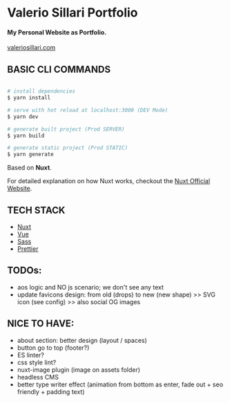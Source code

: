 # Valerio Sillari Portfolio

#### My Personal Website as Portfolio.

[valeriosillari.com](https://valeriosillari.com/)

## BASIC CLI COMMANDS

```bash

# install dependencies
$ yarn install

# serve with hot reload at localhost:3000 (DEV Mode)
$ yarn dev

# generate built project (Prod SERVER)
$ yarn build

# generate static project (Prod STATIC)
$ yarn generate

```

Based on **Nuxt**.

For detailed explanation on how Nuxt works, checkout the [Nuxt Official Website](https://nuxt.com/).

## TECH STACK

-   [Nuxt](https://nuxt.com/)
-   [Vue](https://vuejs.org/)
-   [Sass](https://sass-lang.com/)
-   [Prettier](https://prettier.io/)

## TODOs:

-   aos logic and NO js scenario; we don't see any text
-   update favicons design: from old (drops) to new (new shape) >> SVG icon (see config) >> also social OG images

## NICE TO HAVE:

-   about section: better design (layout / spaces)
-   button go to top (footer?)
-   ES linter?
-   css style lint?
-   nuxt-image plugin (image on assets folder)
-   headless CMS
-   better type writer effect (animation from bottom as enter, fade out + seo friendly + padding text)
